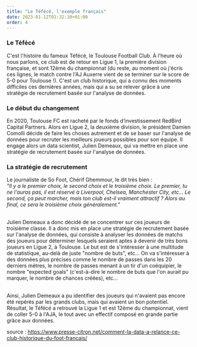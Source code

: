 ```yaml
---
title: "Le Téfécé, l'exemple français"
date: 2023-01-12T01:32:10+01:00
order: 4
---
```


### Le Téfécé

C'est l'histoire du fameux Téfécé, le Toulouse Football Club. À l'heure où nous parlons, ce club est de retour en Ligue 1, la première division française, et sont 12ème du championnat (du reste, au moment où j'écris ces lignes, le match contre l'AJ Auxerre vient de se terminer sur le score de 5-0 pour Toulouse !). C'est un club historique, qui a connu des moments difficiles ces dernières années, mais qui a su se relever grâce à une stratégie de recrutement basée sur l'analyse de données.

### Le début du changement

En 2020, Toulouse FC est racheté par le fonds d’investissement RedBird Capital Partners. Alors en Ligue 2, la deuxième division, le président Damien Comolli décide de faire les choses autrement et de se baser sur l'analyse de données pour recruter les meilleurs joueurs possibles pour son équipe. Il engage alors un data scientist, Julien Demeaux, qui va mettre en place une stratégie de recrutement basée sur l'analyse de données. 

### La stratégie de recrutement

Le journaliste de So Foot, Chérif Ghemmour, le dit très bien :<br><i>
"Il y a le premier choix, le second choix et le troisième choix. Le premier, tu ne l'auras pas, il est réservé à Liverpool, Chelsea, Manchester City, etc... Le second, ça peut marcher, mais ton club est-il vraiment attractif ? Alors au final, ce sera le troisième choix généralement."</i><br><br>

Julien Demeaux a donc décidé de se concentrer sur ces joueurs de troisième classe. Il a donc mis en place une stratégie de recrutement basée sur l'analyse de données, qui consiste à analyser les données de matchs des joueurs pour déterminer lesquels seraient aptes à devenir de très bons joueurs en Ligue 2, à Toulouse. Le but est de s'intéresser à une multitude de statistique, au-delà de juste "nombre de buts", etc… On va s'intéresser à des données plus précises comme le nombre de passes dans les 20 derniers mètres, le nombre de passes menant à un tir d'un coéquipier, le nombre "expected goals" (c'est-à-dire le nombre de buts que l'on aurait pu marquer, le nombre de chances créées), etc…<br><br>

Ainsi, Julien Demeaux a pu identifier des joueurs qui n'avaient pas encore été repérés par les grands clubs, mais qui avaient un bon potentiel. Résultat, le Téfécé a retrouvé la Ligue 1 et est 12ème du championnat, vient de coller 5-0 à l'AJA, le tout avec un effectif composé en grande partie grâce aux données.

source : https://www.presse-citron.net/comment-la-data-a-relance-ce-club-historique-du-foot-francais/
